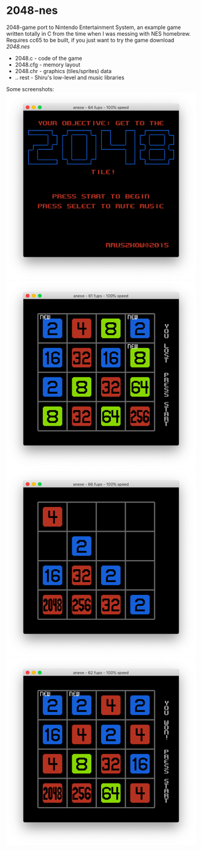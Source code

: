 # 2048-nes
2048-game port to Nintendo Entertainment System, an example game written totally in C from the time when I was messing with NES homebrew. Requires cc65 to be built, if you just want to try the game download *2048.nes* 

* 2048.c - code of the game
* 2048.cfg - memory layout
* 2048.chr - graphics (tiles/sprites) data 
* .. rest - Shiru's low-level and music libraries

Some screenshots:
![Alt text](screen0.png?raw=true "Screenshot 0")
![Alt text](screen1.png?raw=true "Screenshot 1")
![Alt text](screen2.png?raw=true "Screenshot 2")
![Alt text](screen3.png?raw=true "Screenshot 3")

